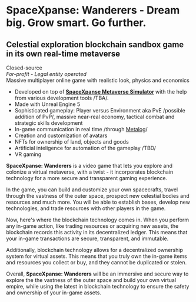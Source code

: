 # SpaceXpanse: Wanderers - Dream big. Grow smart. Go further.
## Celestial exploration blockchain sandbox game in its own real-time metaverse
Closed-source  
*For-profit - Legal entity operated*  
Massive multiplayer online game with realistic look, physics and economics  

* Developed on top of [**SpaceXpanse Metaverse Simulator**](https://github.com/SpaceXpanse/Metaverse) with the help from various development tools /TBA/.
* Made with Unreal Engine 5
* Sophisticated gameplay: Player versus Environment aka PvE /possible addition of PvP/, massive near-real economy, tactical combat and strategic skills development
* In-game communication in real time /through [Metalog](https://github.com/SpaceXpanse/Whitepaper/blob/main/README.md#community)/
* Creation and customization of avatars
* NFTs for ownership of land, objects and goods
* Artificial inteligence for automation of the gameplay /TBD/
* VR gaming

**SpaceXpanse: Wanderers** is a video game that lets you explore and colonize a virtual metaverse, with a twist - it incorporates blockchain technology for a more secure and transparent gaming experience.

In the game, you can build and customize your own spacecrafts, travel through the vastness of the outer space, prospect new celestial bodies and resources and much more. You will be able to establish bases, develop new technologies, and trade resources with other players in the game.

Now, here's where the blockchain technology comes in. When you perform any in-game action, like trading resources or acquiring new assets, the blockchain records this activity in its decentralized ledger. This means that your in-game transactions are secure, transparent, and immutable.

Additionally, blockchain technology allows for a decentralized ownership system for virtual assets. This means that you truly own the in-game items and resources you collect or buy, and they cannot be duplicated or stolen.

Overall, **SpaceXpanse: Wanderers** will be an immersive and secure way to explore the the vastness of the outer space and build your own virtual empire, while using the latest in blockchain technology to ensure the safety and ownership of your in-game assets.
